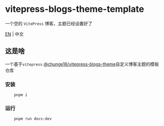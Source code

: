 # vitepress-blogs-theme-template

一个空的 `VitePress` 博客，主题已经设置好了

[EN](README.md) | 中文

## 这是啥

一个基于`vitepress` [@chunge16/vitepress-blogs-theme](https://www.npmjs.com/package/@chunge16/vitepress-blogs-theme)自定义博客主题的模板仓库

### 安装

```shell
    pnpm i
```

### 运行

```bash
    pnpm run docs:dev
```
